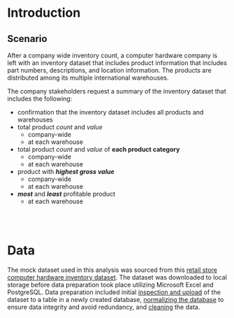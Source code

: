 # Introduction
## Scenario
After a company wide inventory count, a computer hardware company is left with an inventory dataset that includes product information that includes part numbers, descriptions, and location information.  The products are distributed among its multiple international warehouses.

The company stakeholders request a summary of the inventory dataset that includes the following:

* confirmation that the inventory dataset includes all products and warehouses
* total product *count* and *value*
	* company-wide
	* at each warehouse
* total product *count* and *value* of **each product category**
	* company-wide
	* at each warehouse
* product with **_highest gross value_**
	* company-wide
	* at each warehouse
* **_most_** and **_least_** profitable product
	* at each warehouse

<br><br>


# Data 
The mock dataset used in this analysis was sourced from this [retail store computer hardware inventory dataset](https://www.kaggle.com/datasets/ivanchvez/hardwarestore?select=hardwareStore.csv). The dataset was downloaded to local storage before data preparation took place utilizing Microsoft Excel and PostgreSQL. Data preparation included initial [inspection and upload](/hardware_store/data_prep.md#preparation) of the dataset to a table in a newly created database, [normalizing the database](/hardware_store/data_prep.md#normalization) to ensure data integrity and avoid redundancy, and [cleaning](/hardware_store/data_prep.md#cleaning) the data.

<!-- perform analysis using sql -->



<!-- create interactive dashboard w/ tableau -->
